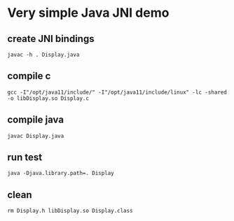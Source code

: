 # Very simple Java JNI demo

## create JNI bindings
`javac -h . Display.java`

## compile c
`gcc -I"/opt/java11/include/" -I"/opt/java11/include/linux" -lc -shared -o libDisplay.so Display.c`

## compile java
`javac Display.java`

## run test
`java -Djava.library.path=. Display`

## clean 
`rm Display.h libDisplay.so Display.class`

